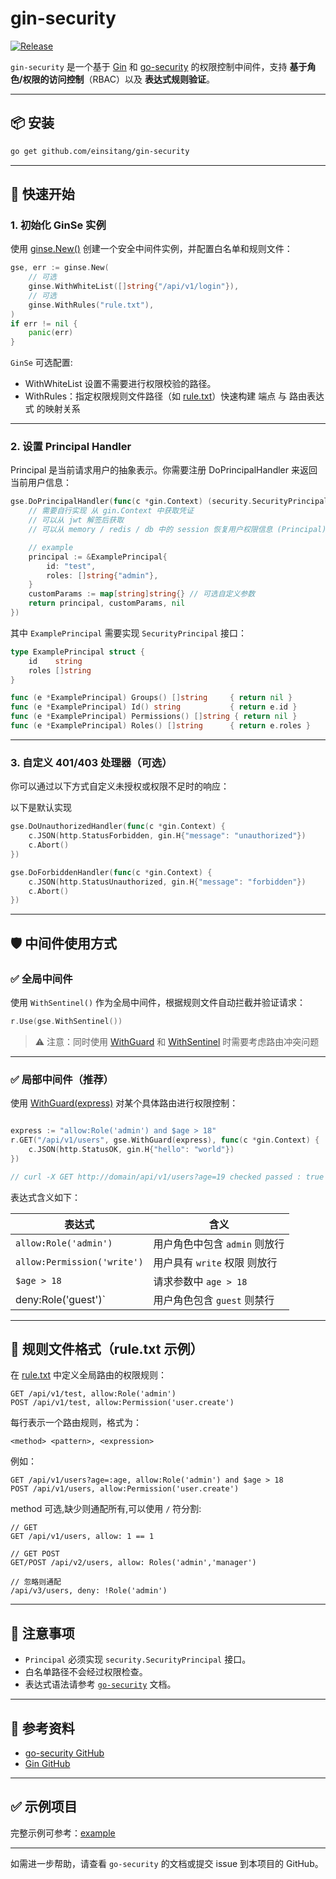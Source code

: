 # gin-security

[![Release](https://img.shields.io/github/v/release/einsitang/gin-security.svg?style=flat-square)](https://github.com/einsitang/gin-security/releases)

`gin-security` 是一个基于 [Gin](https://github.com/gin-gonic/gin) 和 [go-security](https://github.com/einsitang/go-security) 的权限控制中间件，支持 **基于角色/权限的访问控制**（RBAC）以及 **表达式规则验证**。

---

## 📦 安装

```bash
go get github.com/einsitang/gin-security
```

---

## 🔐 快速开始

### 1. 初始化 GinSe 实例

使用 [ginse.New()](file:///Users/einsitang/github/sevlow/gin-security/security.go#L208-L232) 创建一个安全中间件实例，并配置白名单和规则文件：

```go
gse, err := ginse.New(
    // 可选
    ginse.WithWhiteList([]string{"/api/v1/login"}),
    // 可选
    ginse.WithRules("rule.txt"),
)
if err != nil {
    panic(err)
}
```

`GinSe` 可选配置:
- WithWhiteList 设置不需要进行权限校验的路径。
- WithRules：指定权限规则文件路径（如 [rule.txt](./example/rule.txt)）快速构建 端点 与 路由表达式 的映射关系

---

### 2. 设置 Principal Handler

Principal 是当前请求用户的抽象表示。你需要注册 DoPrincipalHandler 来返回当前用户信息：

```go
gse.DoPrincipalHandler(func(c *gin.Context) (security.SecurityPrincipal, map[string]string, error) {
    // 需要自行实现 从 gin.Context 中获取凭证
    // 可以从 jwt 解签后获取
    // 可以从 memory / redis / db 中的 session 恢复用户权限信息 (Principal)

    // example
    principal := &ExamplePrincipal{
        id: "test",
        roles: []string{"admin"},
    }
    customParams := map[string]string{} // 可选自定义参数
    return principal, customParams, nil
})
```

其中 `ExamplePrincipal` 需要实现 `SecurityPrincipal` 接口：

```go
type ExamplePrincipal struct {
    id    string
    roles []string
}

func (e *ExamplePrincipal) Groups() []string     { return nil }
func (e *ExamplePrincipal) Id() string           { return e.id }
func (e *ExamplePrincipal) Permissions() []string { return nil }
func (e *ExamplePrincipal) Roles() []string      { return e.roles }
```

---

### 3. 自定义 401/403 处理器（可选）

你可以通过以下方式自定义未授权或权限不足时的响应：

以下是默认实现

```go
gse.DoUnauthorizedHandler(func(c *gin.Context) {
    c.JSON(http.StatusForbidden, gin.H{"message": "unauthorized"})
    c.Abort()
})

gse.DoForbiddenHandler(func(c *gin.Context) {
    c.JSON(http.StatusUnauthorized, gin.H{"message": "forbidden"})
    c.Abort()
})
```

---

## 🛡️ 中间件使用方式

### ✅ 全局中间件

使用 `WithSentinel()` 作为全局中间件，根据规则文件自动拦截并验证请求：

```go
r.Use(gse.WithSentinel())
```

> ⚠️ 注意：同时使用 [WithGuard](./security.go#L29-L29) 和 [WithSentinel](./security.go#L22-L22) 时需要考虑路由冲突问题

---

### ✅ 局部中间件（推荐）

使用 [WithGuard(express)](./security.go#L120-L175) 对某个具体路由进行权限控制：

```go

express := "allow:Role('admin') and $age > 18"
r.GET("/api/v1/users", gse.WithGuard(express), func(c *gin.Context) {
    c.JSON(http.StatusOK, gin.H{"hello": "world"})
})

// curl -X GET http://domain/api/v1/users?age=19 checked passed : true
```

表达式含义如下：

| 表达式                         | 含义                        |
|------------------------------|-----------------------------|
| `allow:Role('admin')`        | 用户角色中包含 `admin` 则放行  |
| `allow:Permission('write')`  | 用户具有 `write` 权限  则放行  |
| `$age > 18`                  | 请求参数中 `age > 18`         |
| deny:Role('guest')`          | 用户角色包含 `guest`  则禁行   |

---

## 🧩 规则文件格式（rule.txt 示例）

在 [rule.txt](./example/rule.txt) 中定义全局路由的权限规则：

```
GET /api/v1/test, allow:Role('admin')
POST /api/v1/test, allow:Permission('user.create')
```

每行表示一个路由规则，格式为：

```
<method> <pattern>, <expression>
```

例如：

```
GET /api/v1/users?age=:age, allow:Role('admin') and $age > 18
POST /api/v1/users, allow:Permission('user.create')
```

method 可选,缺少则通配所有,可以使用 `/` 符分割:

```
// GET
GET /api/v1/users, allow: 1 == 1

// GET POST
GET/POST /api/v2/users, allow: Roles('admin','manager')

// 忽略则通配
/api/v3/users, deny: !Role('admin')
```
---

## 📌 注意事项

- `Principal` 必须实现 `security.SecurityPrincipal` 接口。
- 白名单路径不会经过权限检查。
- 表达式语法请参考 [`go-security`](https://github.com/einsitang/go-security) 文档。

---

## 📘 参考资料

- [go-security GitHub](https://github.com/einsitang/go-security)
- [Gin GitHub](https://github.com/gin-gonic/gin)

---

## ✅ 示例项目

完整示例可参考：[example](./example)

---

如需进一步帮助，请查看 `go-security` 的文档或提交 issue 到本项目的 GitHub。
